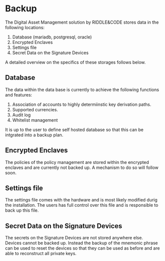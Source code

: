 # Backup

The Digital Asset Management solution by RIDDLE&CODE stores data in the following locations:
1. Database (mariadb, postgresql, oracle)
2. Encrypted Enclaves
3. Settings file
4. Secret Data on the Signature Devices

A detailed overview on the specifics of these storages follows below.

## Database

The data within the data base is currently to achieve the following functions and features:
1. Association of accounts to highly determiinstic key derivation paths.
2. Supported currencies.
3. Audit log
4. Whitelist management

It is up to the user to define self hosted database so that this can be intgrated into a backup plan.

## Encrypted Enclaves

The policies of the policy management are stored within the encrypted enclaves and are currently not backed up. A mechanism to do so will follow soon.

## Settings file

The settings file comes with the hardware and is most likely modified durig the installation. The users has full control over this file and is responsible to back up this file.

## Secret Data on the Signature Devices

The secrets on the Signature Devices are not stored anywhere else. Devices cannot be backed up. Instead the backup of the mnemonic phrase can be used to reset the devices so that they can be used as before and are able to reconstruct all private keys.
